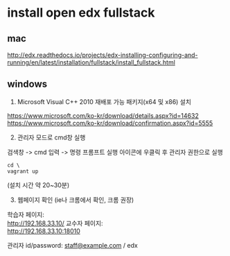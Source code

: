 
# install open edx fullstack

## mac  
http://edx.readthedocs.io/projects/edx-installing-configuring-and-running/en/latest/installation/fullstack/install_fullstack.html  

## windows  

1. Microsoft Visual C++ 2010 재배포 가능 패키지(x64 및 x86)  설치

  https://www.microsoft.com/ko-kr/download/details.aspx?id=14632  
  https://www.microsoft.com/ko-kr/download/confirmation.aspx?id=5555  

2. 관리자 모드로 cmd창 실행

  검색창 -> cmd 입력 -> 명령 프롬프트 실행 아이콘에 우클릭 후 관리자 권한으로 실행  

    cd \
    vagrant up

  (설치 시간 약 20~30분)  


3. 웹페이지 확인 (ie나 크롬에서 확인, 크롬 권장)

  학습자 페이지:  
  http://192.168.33.10/
  교수자 페이지:  
  http://192.168.33.10:18010

  관리자 id/password: staff@example.com  / edx  
